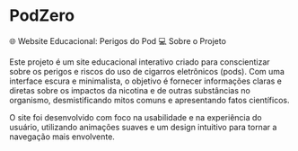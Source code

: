 
# PodZero
🌐 Website Educacional: Perigos do Pod
💻 Sobre o Projeto

Este projeto é um site educacional interativo criado para conscientizar sobre os perigos e riscos do uso de cigarros eletrônicos (pods). Com uma interface escura e minimalista, o objetivo é fornecer informações claras e diretas sobre os impactos da nicotina e de outras substâncias no organismo, desmistificando mitos comuns e apresentando fatos científicos.

O site foi desenvolvido com foco na usabilidade e na experiência do usuário, utilizando animações suaves e um design intuitivo para tornar a navegação mais envolvente.
